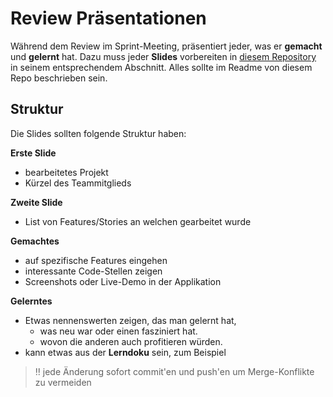 # Review Präsentationen

Während dem Review im Sprint-Meeting, präsentiert jeder, was er **gemacht** und **gelernt** hat. Dazu muss jeder **Slides** vorbereiten in [diesem Repository](https://gitlab.puzzle.ch/pitc_lehrausbildung/bbt_review-retro) in seinem entsprechendem Abschnitt. Alles sollte im Readme von diesem Repo beschrieben sein.

## Struktur
Die Slides sollten folgende Struktur haben:

**Erste Slide**
- bearbeitetes Projekt
- Kürzel des Teammitglieds

**Zweite Slide**
- List von Features/Stories an welchen gearbeitet wurde

**Gemachtes**
- auf spezifische Features eingehen
- interessante Code-Stellen zeigen
- Screenshots oder Live-Demo in der Applikation

**Gelerntes**
- Etwas nennenswerten zeigen, das man gelernt hat,
  - was neu war oder einen fasziniert hat.
  - wovon die anderen auch profitieren würden.
- kann etwas aus der **Lerndoku** sein, zum Beispiel

> ‼️ jede Änderung sofort commit'en und push'en um Merge-Konflikte zu vermeiden

